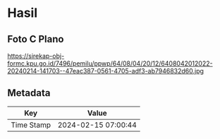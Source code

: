 # Hasil

## Foto C Plano

https://sirekap-obj-formc.kpu.go.id/7496/pemilu/ppwp/64/08/04/20/12/6408042012022-20240214-141703--47eac387-0561-4705-adf3-ab7946832d60.jpg


## Metadata

| Key        | Value               |
| ---------- | ------------------- |
| Time Stamp | 2024-02-15 07:00:44 |



